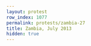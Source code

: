 ```yaml
---
layout: protest
row_index: 1077
permalink: protests/zambia-27
title: Zambia, July 2013
hidden: true
---
```

